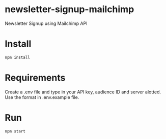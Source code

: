 # newsletter-signup-mailchimp
Newsletter Signup using Mailchimp API

# Install

```sh
npm install
```

# Requirements

Create a .env file and type in your API key, audience ID and server alotted. Use the format in .env.example file.

# Run

```sh
npm start
```
